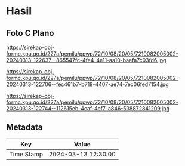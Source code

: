 # Hasil

## Foto C Plano

https://sirekap-obj-formc.kpu.go.id/227a/pemilu/ppwp/72/10/08/20/05/7210082005002-20240313-122637--865547fc-4fe4-4e11-aa10-baefa7c03fd6.jpg

https://sirekap-obj-formc.kpu.go.id/227a/pemilu/ppwp/72/10/08/20/05/7210082005002-20240313-122706--fec461b7-b718-4407-ae74-7ec06fed7154.jpg

https://sirekap-obj-formc.kpu.go.id/227a/pemilu/ppwp/72/10/08/20/05/7210082005002-20240313-122744--112615eb-4caf-4ef7-a846-538872841209.jpg


## Metadata

| Key        | Value               |
| ---------- | ------------------- |
| Time Stamp | 2024-03-13 12:30:00 |



